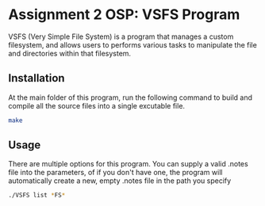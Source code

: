 # Assignment 2 OSP: VSFS Program

VSFS (Very Simple File System) is a program that manages a custom filesystem, and allows users to performs various tasks to manipulate the file and directories within that filesystem.

## Installation

At the main folder of this program, run the following command to build and compile all the source files into a single excutable file.

```bash
make
```

## Usage

There are multiple options for this program. You can supply a valid .notes file into the parameters, of if you don't have one, the program will automatically create a new, empty .notes file in the path you specify

```bash
./VSFS list *FS*
```


